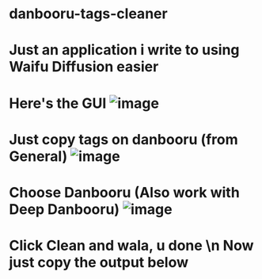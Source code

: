 # danbooru-tags-cleaner
Just an application i write to using Waifu Diffusion easier
=================================
Here's the GUI
![image](https://user-images.githubusercontent.com/59567579/202249011-2bfd1bcb-0a45-446a-82af-3a8614c49f24.png)
=================================
Just copy tags on danbooru (from General)
![image](https://user-images.githubusercontent.com/59567579/202249534-c9cc6ea4-7541-46ef-a846-1e08fdd97ac1.png)
=================================
Choose Danbooru (Also work with Deep Danbooru)
![image](https://user-images.githubusercontent.com/59567579/202249608-682399a5-7c03-45ff-aecc-0c6f4594e2d8.png)
=================================
Click Clean and wala, u done \n
Now just copy the output below
=================================
